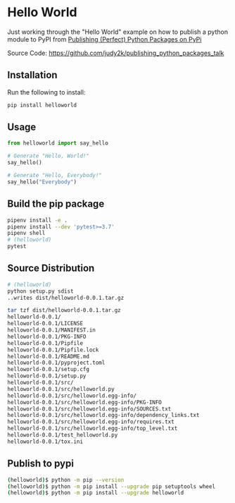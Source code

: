 # Hello World

Just working through the "Hello World" example on how to publish a python module to PyPI from
[Publishing (Perfect) Python Packages on PyPi](https://www.youtube.com/watch?v=GIF3LaRqgXo)

Source Code: https://github.com/judy2k/publishing_python_packages_talk

## Installation

Run the following to install:

```python
pip install helloworld
```

## Usage

```python
from helloworld import say_hello

# Generate "Hello, World!"
say_hello()

# Generate "Hello, Everybody!"
say_hello("Everybody")
```

## Build the pip package

```bash
pipenv install -e .
pipenv install --dev 'pytest>=3.7'
pipenv shell
# (helloworld)
pytest
```

## Source Distribution

```bash
# (helloworld)
python setup.py sdist
..writes dist/helloworld-0.0.1.tar.gz

tar tzf dist/helloworld-0.0.1.tar.gz
helloworld-0.0.1/
helloworld-0.0.1/LICENSE
helloworld-0.0.1/MANIFEST.in
helloworld-0.0.1/PKG-INFO
helloworld-0.0.1/Pipfile
helloworld-0.0.1/Pipfile.lock
helloworld-0.0.1/README.md
helloworld-0.0.1/pyproject.toml
helloworld-0.0.1/setup.cfg
helloworld-0.0.1/setup.py
helloworld-0.0.1/src/
helloworld-0.0.1/src/helloworld.py
helloworld-0.0.1/src/helloworld.egg-info/
helloworld-0.0.1/src/helloworld.egg-info/PKG-INFO
helloworld-0.0.1/src/helloworld.egg-info/SOURCES.txt
helloworld-0.0.1/src/helloworld.egg-info/dependency_links.txt
helloworld-0.0.1/src/helloworld.egg-info/requires.txt
helloworld-0.0.1/src/helloworld.egg-info/top_level.txt
helloworld-0.0.1/test_helloworld.py
helloworld-0.0.1/tox.ini
```

## Publish to pypi

```bash
(helloworld)$ python -m pip --version
(helloworld)$ python -m pip install --upgrade pip setuptools wheel
(helloworld)$ python -m pip install --upgrade helloworld 

```


